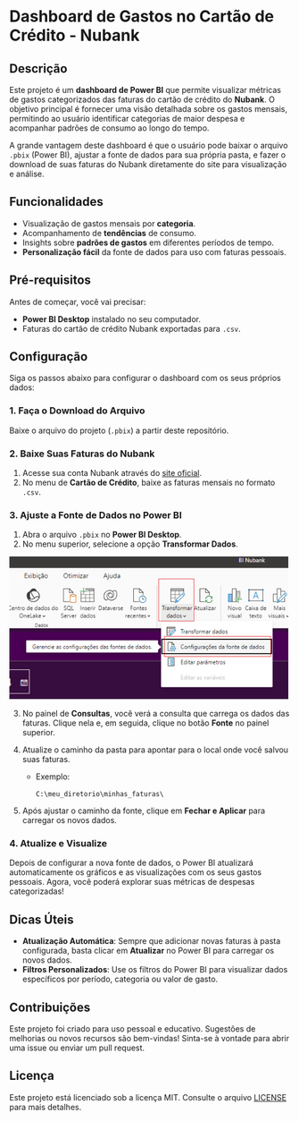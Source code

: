 # Dashboard de Gastos no Cartão de Crédito - Nubank

## Descrição

Este projeto é um **dashboard de Power BI** que permite visualizar métricas de gastos categorizados das faturas do cartão de crédito do **Nubank**. O objetivo principal é fornecer uma visão detalhada sobre os gastos mensais, permitindo ao usuário identificar categorias de maior despesa e acompanhar padrões de consumo ao longo do tempo.

A grande vantagem deste dashboard é que o usuário pode baixar o arquivo `.pbix` (Power BI), ajustar a fonte de dados para sua própria pasta, e fazer o download de suas faturas do Nubank diretamente do site para visualização e análise.

## Funcionalidades

- Visualização de gastos mensais por **categoria**.
- Acompanhamento de **tendências** de consumo.
- Insights sobre **padrões de gastos** em diferentes períodos de tempo.
- **Personalização fácil** da fonte de dados para uso com faturas pessoais.

## Pré-requisitos

Antes de começar, você vai precisar:

- **Power BI Desktop** instalado no seu computador.
- Faturas do cartão de crédito Nubank exportadas para `.csv`.

## Configuração

Siga os passos abaixo para configurar o dashboard com os seus próprios dados:

### 1. Faça o Download do Arquivo

Baixe o arquivo do projeto (`.pbix`) a partir deste repositório.

### 2. Baixe Suas Faturas do Nubank

1. Acesse sua conta Nubank através do [site oficial](https://nubank.com.br/).
2. No menu de **Cartão de Crédito**, baixe as faturas mensais no formato `.csv`.

### 3. Ajuste a Fonte de Dados no Power BI

1. Abra o arquivo `.pbix` no **Power BI Desktop**.
2. No menu superior, selecione a opção **Transformar Dados**.
<img src="https://github.com/luisgklaynes/PowerBI-Nubank/blob/main/Tutorial/Alterar%20fonte%20de%20dados.png?raw=true" alt="Logo do Projeto" width="500"/>

3. No painel de **Consultas**, você verá a consulta que carrega os dados das faturas. Clique nela e, em seguida, clique no botão **Fonte** no painel superior.
4. Atualize o caminho da pasta para apontar para o local onde você salvou suas faturas.
   
   - Exemplo:
     ```plaintext
     C:\meu_diretorio\minhas_faturas\
     ```
5. Após ajustar o caminho da fonte, clique em **Fechar e Aplicar** para carregar os novos dados.

### 4. Atualize e Visualize

Depois de configurar a nova fonte de dados, o Power BI atualizará automaticamente os gráficos e as visualizações com os seus gastos pessoais. Agora, você poderá explorar suas métricas de despesas categorizadas!

## Dicas Úteis

- **Atualização Automática**: Sempre que adicionar novas faturas à pasta configurada, basta clicar em **Atualizar** no Power BI para carregar os novos dados.
- **Filtros Personalizados**: Use os filtros do Power BI para visualizar dados específicos por período, categoria ou valor de gasto.
  
## Contribuições

Este projeto foi criado para uso pessoal e educativo. Sugestões de melhorias ou novos recursos são bem-vindas! Sinta-se à vontade para abrir uma issue ou enviar um pull request.

## Licença

Este projeto está licenciado sob a licença MIT. Consulte o arquivo [LICENSE](LICENSE) para mais detalhes.
